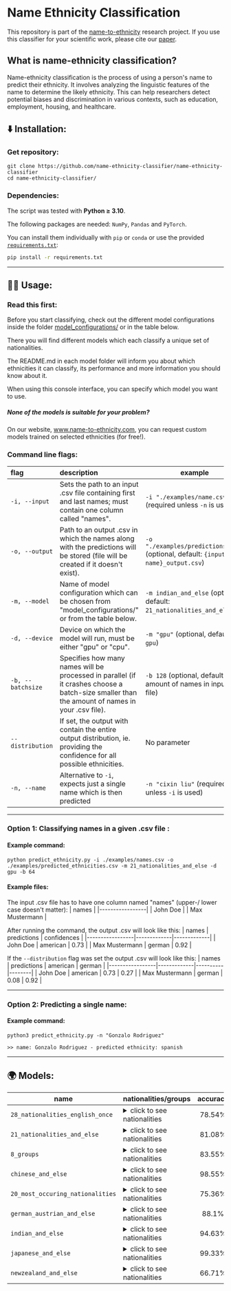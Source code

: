 # Name Ethnicity Classification

This repository is part of the [name-to-ethnicity](https://www.name-to-ethnicity.com) research project. If you use this classifier for your scientific work, please cite our [paper](https://link.springer.com/article/10.1007/s00146-022-01619-4#citeas).


## What is name-ethnicity classification?
Name-ethnicity classification is the process of using a person's name to predict their ethnicity. It involves analyzing the linguistic features of the name to determine the likely ethnicity. This can help researchers detect potential biases and discrimination in various contexts, such as education, employment, housing, and healthcare.


## :arrow_down: Installation:
### Get repository:
```
git clone https://github.com/name-ethnicity-classifier/name-ethnicity-classifier
cd name-ethnicity-classifier/
```
### Dependencies:
The script was tested with **Python ≥ 3.10**.

The following packages are needed: ``NumPy``, ``Pandas`` and ``PyTorch``.

You can install them individually with ``pip`` or ``conda`` or use the provided [`requirements.txt`](requirements.txt):

```bash
pip install -r requirements.txt
```

---

## 👨‍💻 Usage:

### Read this first:

Before you start classifying, check out the different model configurations inside the folder [model_configurations/](./model_configurations/) or in the table below.

There you will find different models which each classify a unique set of nationalities.

The README.md in each model folder will inform you about which ethnicities it can classify, its performance and more information you should know about it.

When using this console interface, you can specify which model you want to use.

##### None of the models is suitable for your problem?
On our website, www.name-to-ethnicity.com, you can request custom models trained on selected ethnicities (for free!).

### Command line flags:
| flag | description | example |
| :------------- |:------------- | ----- |
| ```-i, --input``` | Sets the path to an input .csv file containing first and last names; must contain one column called "names". | ``-i "./examples/name.csv"`` (required unless ``-n`` is used) | 
| ```-o, --output``` | Path to an output .csv in which the names along with the predictions will be stored (file will be created if it doesn't exist). | ``-o "./examples/predictions.csv"`` (optional, default: ``{input file name}_output.csv``) |
| ```-m, --model``` | Name of model configuration which can be chosen from "model_configurations/" or from the table below. | ``-m indian_and_else`` (optional, default: ``21_nationalities_and_else``) |
| ```-d, --device``` | Device on which the model will run, must be either "gpu" or "cpu". | ``-m "gpu"`` (optional, default: ``gpu``) |
| ```-b, --batchsize``` | Specifies how many names will be processed in parallel (if it crashes choose a batch-size smaller than the amount of names in your .csv file). | ``-b 128`` (optional, default: amount of names in input-file) |
| ```--distribution``` | If set, the output with contain the entire output distribution, ie. providing the confidence for all possible ethnicities. | No parameter |
| ```-n, --name``` | Alternative to ``-i``, expects just a single name which is then predicted | ``-n "cixin liu"`` (required unless ``-i`` is used) | 

---

### Option 1: Classifying names in a given .csv file :
#### Example command:
```
python predict_ethnicity.py -i ./examples/names.csv -o ./examples/predicted_ethnicities.csv -m 21_nationalities_and_else -d gpu -b 64
```
#### Example files:
The input .csv file has to have one column named "names" (upper-/ lower case doesn't matter):
| names           |
|-----------------|
| John Doe        |
| Max Mustermann  |

After running the command, the output .csv will look like this:
| names           | predictions | confidences |
|-----------------|-------------|-------------|
| John Doe        | american    | 0.73        |
| Max Mustermann  | german      | 0.92        |

If the ``--distribution`` flag was set the output .csv will look like this:
| names           | predictions | american | german |
|-----------------|-------------|----------|--------|
| John Doe        | american    | 0.73     | 0.27   |
| Max Mustermann  | german      | 0.08     | 0.92   |

---

### Option 2: Predicting a single name:

#### Example command:
```
python3 predict_ethnicity.py -n "Gonzalo Rodriguez"

>> name: Gonzalo Rodriguez - predicted ethnicity: spanish
```

---

## :earth_africa: Models:

| name | nationalities/groups | accuracy |
| ------------- |:------------- | :-----:|
| ```28_nationalities_english_once``` | <details><summary>click to see nationalities</summary>``british`` ``norwegian`` ``indian`` ``hungarian`` ``spanish`` ``german`` ``zimbabwean`` ``portugese`` ``polish`` ``bulgarian`` ``bangladeshi`` ``turkish`` ``belgian`` ``pakistani`` ``italian`` ``romanian`` ``lithuanian`` ``french`` ``chinese`` ``swedish`` ``nigerian`` ``greek`` ``south african`` ``japanese`` ``dutch`` ``danish`` ``russian`` ``filipino``</details> | 78.54% |
| ```21_nationalities_and_else``` |<details><summary>click to see nationalities</summary>``british`` ``else`` ``indian`` ``hungarian`` ``spanish`` ``german`` ``zimbabwean`` ``polish`` ``bulgarian`` ``turkish`` ``pakistani`` ``italian`` ``romanian`` ``french`` ``chinese`` ``swedish`` ``nigerian`` ``greek`` ``japanese`` ``dutch`` ``ukrainian`` ``danish`` ``russian``</details> | 81.08% |
| ```8_groups``` | <details><summary>click to see nationalities</summary>``african`` ``celtic`` ``eastAsian`` ``european`` ``hispanic`` ``muslim`` ``nordic`` ``southAsian``</details> | 83.55% |
| ```chinese_and_else``` | <details><summary>click to see nationalities</summary>``chinese`` ``else``</details> | 98.55% |
| ```20_most_occuring_nationalities``` | <details><summary>click to see nationalities</summary>``british`` ``norwegian`` ``indian`` ``irish`` ``spanish`` ``american`` ``german`` ``polish`` ``bulgarian`` ``turkish`` ``pakistani`` ``italian`` ``romanian`` ``french`` ``australian`` ``chinese`` ``swedish`` ``nigerian`` ``dutch`` ``filipin``</details> | 75.36% |
| ```german_austrian_and_else``` | <details><summary>click to see nationalities</summary>``german/austrian combined`` ``else``</details> | 88.1% |
| ```indian_and_else``` | <details><summary>click to see nationalities</summary>``else`` ``indian``</details> | 94.63% |
| ```japanese_and_else``` | <details><summary>click to see nationalities</summary>``else`` ``japanese``</details> | 99.33% |
| ```newzealand_and_else``` | <details><summary>click to see nationalities</summary>``else`` ``new zealander``</details> | 66.71% |







